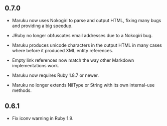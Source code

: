 0.7.0
-----

* Maruku now uses Nokogiri to parse and output HTML, fixing many bugs and
  providing a big speedup.
	
* JRuby no longer obfuscates email addresses due to a Nokogiri bug.

* Maruku produces unicode characters in the output HTML in many cases where
  before it produced XML entity references.

* Empty link references now match the way other Markdown implementations work.

* Maruku now requires Ruby 1.8.7 or newer.

* Maruku no longer extends NilType or String with its own internal-use methods.

0.6.1
-----

* Fix iconv warning in Ruby 1.9.
